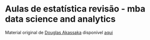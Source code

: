 # Aulas de estatística revisão - mba data science and analytics

Material original de [Douglas Akassaka](https://github.com/douglasakassaka) disponível [aqui](https://github.com/douglasakassaka/mba-data-science-analytics)
